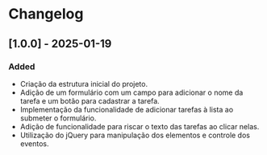 # Changelog

## [1.0.0] - 2025-01-19
### Added
- Criação da estrutura inicial do projeto.
- Adição de um formulário com um campo para adicionar o nome da tarefa e um botão para cadastrar a tarefa.
- Implementação da funcionalidade de adicionar tarefas à lista ao submeter o formulário.
- Adição de funcionalidade para riscar o texto das tarefas ao clicar nelas.
- Utilização do jQuery para manipulação dos elementos e controle dos eventos.